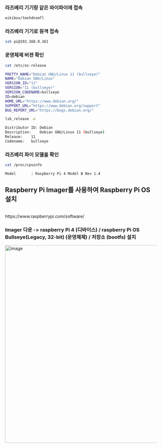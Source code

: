 ### 라즈베리 기기랑 같은 와이파이에 접속
```bash
wikibox/tmshdnxmfl
```
### 라즈베리 기기로 원격 접속
```bash
ssh pi@192.168.0.161
```
### 운영체제 버젼 확인
```bash
cat /etc/os-release
```
```bash
PRETTY_NAME="Debian GNU/Linux 11 (bullseye)"
NAME="Debian GNU/Linux"
VERSION_ID="11"
VERSION="11 (bullseye)"
VERSION_CODENAME=bullseye
ID=debian
HOME_URL="https://www.debian.org/"
SUPPORT_URL="https://www.debian.org/support"
BUG_REPORT_URL="https://bugs.debian.org/"
```
```bash
lsb_release -a
```
```bash
Distributor ID:	Debian
Description:	Debian GNU/Linux 11 (bullseye)
Release:	11
Codename:	bullseye
```
### 라즈베리 파이 모델을 확인
```bash
cat /proc/cpuinfo
```
```bash
Model		: Raspberry Pi 4 Model B Rev 1.4
```

## Raspberry Pi Imager를 사용하여 Raspberry Pi OS 설치 
<br>
https://www.raspberrypi.com/software/

### Imager 다운 -> raspberry Pi 4 (디바이스) / raspberry Pi OS Bullseye(Legacy, 32-bit) (운영체제) / 저장소 (bootfs) 설치 

<img width="652" alt="image" src="https://github.com/user-attachments/assets/b8738cc2-e4a0-41f9-897f-7599ca578b7e">
